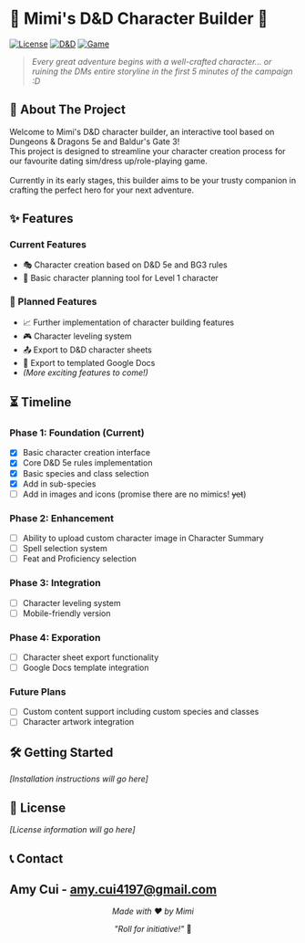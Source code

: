 # 🎲 Mimi's D&D Character Builder 🐉

[![License](https://img.shields.io/badge/license-MIT-blue.svg)](LICENSE)
[![D&D](https://img.shields.io/badge/D%26D-5e-red)](https://dnd.wizards.com/what-is-dnd/basic-rules)
[![Game](https://img.shields.io/badge/Baldur's%20Gate-3-purple)](https://baldursgate3.game/)

> *Every great adventure begins with a well-crafted character... or ruining the DMs entire storyline in the first 5 minutes of the campaign :D*

## 🌟 About The Project

Welcome to Mimi's D&D character builder, an interactive tool based on Dungeons & Dragons 5e and Baldur's Gate 3! 
<br>
This project is designed to streamline your character creation process for our favourite dating sim/dress up/role-playing game. 
<br><br>
Currently in its early stages, this builder aims to be your trusty companion in crafting the perfect hero for your next adventure.

## ✨ Features

### Current Features
- 🎭 Character creation based on D&D 5e and BG3 rules
- 📝 Basic character planning tool for Level 1 character

### 🔮 Planned Features
- 📈 Further implementation of character building features   
- 🎮 Character leveling system
- 📤 Export to D&D character sheets
- 📄 Export to templated Google Docs
- *(More exciting features to come!)*

## ⏳ Timeline

### Phase 1: Foundation (Current)
- [x] Basic character creation interface
- [x] Core D&D 5e rules implementation
- [x] Basic species and class selection
- [x] Add in sub-species 
- [ ] Add in images and icons (promise there are no mimics! ~~yet~~) 

### Phase 2: Enhancement
- [ ] Ability to upload custom character image in Character Summary
- [ ] Spell selection system
- [ ] Feat and Proficiency selection

### Phase 3: Integration
- [ ] Character leveling system
- [ ] Mobile-friendly version

### Phase 4: Exporation
- [ ] Character sheet export functionality
- [ ] Google Docs template integration

### Future Plans
- [ ] Custom content support including custom species and classes
- [ ] Character artwork integration

## 🛠️ Getting Started

*[Installation instructions will go here]*

## 📝 License

*[License information will go here]*

## 📞 Contact

Amy Cui - amy.cui4197@gmail.com
---

<div align="center">
  
*Made with ❤️ by Mimi*

*"Roll for initiative!"* 🎲
</div>
